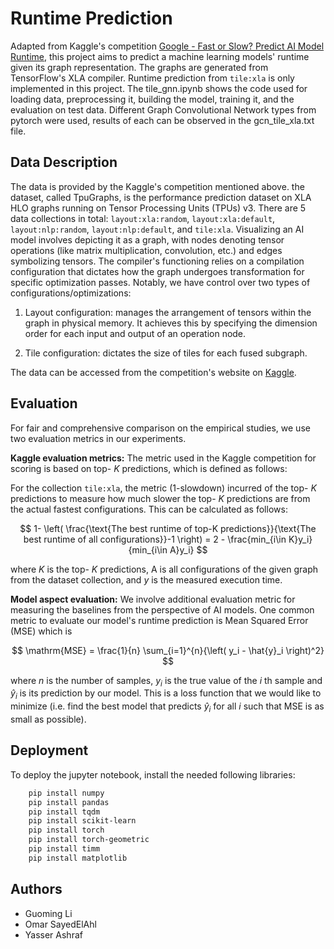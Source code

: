 
# Runtime Prediction

Adapted from Kaggle's competition [Google - Fast or Slow? Predict AI Model Runtime](kaggle.com/competitions/predict-ai-model-runtime), this project aims to predict a machine learning models' runtime given its graph representation. The graphs are generated from TensorFlow's XLA compiler. Runtime prediction from `tile:xla` is only implemented in this project. The tile_gnn.ipynb shows the code used for loading data, preprocessing it, building the model, training it, and the evaluation on test data. Different Graph Convolutional Network types from pytorch were used, results of each can be observed in the gcn_tile_xla.txt file.

## Data Description

The data is provided by the Kaggle's competition mentioned above.
the dataset, called TpuGraphs, is the performance prediction dataset on XLA HLO graphs running on Tensor Processing Units (TPUs) v3. There are 5 data collections in total: `layout:xla:random`, `layout:xla:default`, `layout:nlp:random`, `layout:nlp:default`, and `tile:xla`.
Visualizing an AI model involves depicting it as a graph, with nodes denoting tensor operations (like matrix multiplication, convolution, etc.) and edges symbolizing tensors. The compiler's functioning relies on a compilation configuration that dictates how the graph undergoes transformation for specific optimization passes. Notably, we have control over two types of configurations/optimizations:

1. Layout configuration: manages the arrangement of tensors within the graph in physical memory. It achieves this by specifying the dimension order for each input and output of an operation node.

1. Tile configuration: dictates the size of tiles for each fused subgraph.

The data can be accessed from the competition's website on [Kaggle](kaggle.com/competitions/predict-ai-model-runtime).

## Evaluation

For fair and comprehensive comparison on the empirical studies, we use two evaluation metrics in our experiments. 

**Kaggle evaluation metrics:** The metric used in the Kaggle competition for scoring is based on top- $K$ predictions, which is defined as follows:

For the collection `tile:xla`, the metric (1-slowdown) incurred of the top- $K$ predictions to measure how much slower the top- $K$ predictions are from the actual fastest configurations. This can be calculated as follows:

$$
    1- \left( \frac{\text{The best runtime of top-K predictions}}{\text{The best runtime of all configurations}}-1 \right) = 2 - \frac{min_{i\in K}y_i}{min_{i\in A}y_i} 
$$

where $K$ is the top- $K$ predictions, A is all configurations of the given graph from the dataset collection, and $y$ is the measured execution time.

**Model aspect evaluation:** We involve additional evaluation metric for measuring the baselines from the perspective of AI models. One common metric to evaluate our model's runtime prediction is Mean Squared Error (MSE) which is 

$$
    \mathrm{MSE} = \frac{1}{n} \sum_{i=1}^{n}{\left( y_i - \hat{y}_i \right)^2}
$$

where $n$ is the number of samples, $y_i$ is the true value of the $i$ th sample and $\hat{y}_i$ is its prediction by our model. This is a loss function that we would like to minimize (i.e. find the best model that predicts $\hat{y}_i$ for all $i$ such that MSE is as small as possible).


## Deployment

To deploy the jupyter notebook, install the needed following libraries:

```bash
    pip install numpy
    pip install pandas
    pip install tqdm
    pip install scikit-learn
    pip install torch
    pip install torch-geometric
    pip install timm
    pip install matplotlib
```

## Authors

- Guoming Li
- Omar SayedElAhl
- Yasser Ashraf

